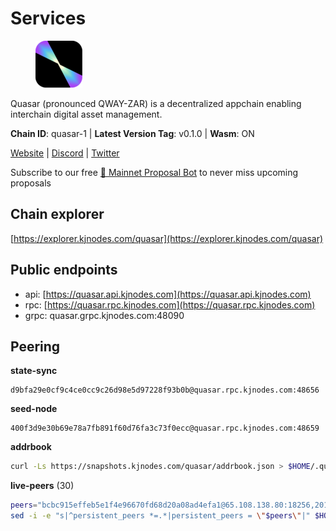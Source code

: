 # Services

<figure><img src="https://raw.githubusercontent.com/kj89/cosmos-images/main/logos/quasar.png" alt=""><figcaption></figcaption></figure>

Quasar (pronounced QWAY-ZAR) is a decentralized  appchain enabling interchain digital asset management.

**Chain ID**: quasar-1 | **Latest Version Tag**: v0.1.0 | **Wasm**: ON

[Website](https://www.quasar.fi) | [Discord](https://discord.gg/quasarfi) | [Twitter](https://twitter.com/QuasarFi)



Subscribe to our free [🤖 Mainnet Proposal Bot](https://t.me/kjnodes_proposal_bot) to never miss upcoming proposals


## Chain explorer
[https://explorer.kjnodes.com/quasar](https://explorer.kjnodes.com/quasar)

## Public endpoints

* api: [https://quasar.api.kjnodes.com](https://quasar.api.kjnodes.com)
* rpc: [https://quasar.rpc.kjnodes.com](https://quasar.rpc.kjnodes.com)
* grpc: quasar.grpc.kjnodes.com:48090

## Peering

**state-sync**

```text
d9bfa29e0cf9c4ce0cc9c26d98e5d97228f93b0b@quasar.rpc.kjnodes.com:48656
```

**seed-node**

```text
400f3d9e30b69e78a7fb891f60d76fa3c73f0ecc@quasar.rpc.kjnodes.com:48659
```

**addrbook**
```bash
curl -Ls https://snapshots.kjnodes.com/quasar/addrbook.json > $HOME/.quasarnode/config/addrbook.json
```

**live-peers** (30)
```bash
peers="bcbc915effeb5e1f4e96670fd68d20a08ad4efa1@65.108.138.80:18256,201eb8fc1e84beb4bdce8ae5614c7abb41e32edb@65.109.160.91:18256,c124ce0b508e8b9ed1c5b6957f362225659b5343@134.65.193.11:26656,1369d544be2680e031b57f30a8d18cbe8b17a8ef@54.38.73.121:26656,4399187c748f91d86932d3e530cd16c22c5f616a@199.231.163.42:26656,1c4d42123dc63fba03bc28d2b5a837879e7de979@162.55.245.149:2040,88cc4d314c9804a9478e900b6f18a83ea58a98c6@57.128.20.163:18256,2b01cb4d5c2108b20788aad68e11149899f170f4@99.80.59.242:26656,dc0a7aa89cc33c93b878ca68b4263af77daafc66@65.21.200.7:1270,631775a6e058b5dfca4c68dfb3afec5126301c1b@51.75.146.179:8090,10e73ac4ab3f9e1edd89e1aa342eb4d4f11120f0@135.181.128.114:18256,5a111b281852be31838ecf1202e59981e618355e@89.116.31.95:18256,6f9e244b6e225241c02b235f700c2b0788da982d@148.113.159.22:18256,66e0a7d2c2fc75a91627085d0ac5681a35dfd408@37.252.184.234:26656,e726816f42831689eab9378d5d577f1d06d25716@176.9.188.21:26656,d7ea38275af96271fd66194dad3951ef38b8ba7c@193.70.33.64:18256,d11f867df7e498de0835e2d1b5bc34334c7337d1@65.109.31.114:2490,ff8bfc8a197e279810ccb21acdd987dfd6d3eb54@81.0.248.60:18256,298e0e1faf8a5da43514cc2908d2908658e732a0@38.146.3.148:18256,a286b35c9e9626cc7b780120ebe4afa883c059ce@144.76.40.53:18256,6128f51914659e0ee2c57970d84223404fe5e5ce@65.108.137.36:26656,a7d96dc929824613315dcc1c90fee119f28cc51f@134.65.193.189:26656,8688b59432d98b6ded8bed01c3c29d4892ae6e4f@38.146.3.149:18256,a40e1d5f63fad9e14edb9c95458b27f3c1de858c@116.203.236.246:26618,bccdc6cb3a0785bf3ee65d98c38bdd62bb843285@141.95.157.139:18256,e1b058e5cfa2b836ddaa496b10911da62dcf182e@65.21.136.170:58656,f2e7f8af9e5f72bcde83a8bc0ca05aded6d51a5e@103.180.28.199:26656,d2247f7b919f0781c90ee61958d7044665a22d38@169.155.169.84:26656,d9bfa29e0cf9c4ce0cc9c26d98e5d97228f93b0b@65.109.88.38:48656,c97640c7c53a32ff301c09b261bbccb35c286dba@65.109.50.30:26656"
sed -i -e "s|^persistent_peers *=.*|persistent_peers = \"$peers\"|" $HOME/.quasarnode/config/config.toml
```
